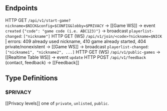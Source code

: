 
## Endpoints

HTTP GET `/api/v1/start-game?nickname=$NICK&config=$CONFIG&lobby=$PRIVACY`
	-> [[Game WS]]
	-> event `created` `{"code": "game code (i.e. ABC123)"}`
	-> broadcast `playerlist-changed`: `["nickname"]`
HTTP GET (WS) `/api/v1/join/<code>?nickname=$NICK`
	| errors: 409 already used nickname, 410 game already started, 404 private/nonexistent
	-> [[Game WS]]
	-> broadcast `playerlist-changed`: `["nickname1", "nickname2", ...]`
HTTP GET (WS) `/api/v1/public-games`
	-> [[Realtime Table WS]]
	-> event `update`
HTTP POST `/api/v1/feedback` (contact, feedback) -> [[Feedback]]

## Type Definitions

### $PRIVACY
[[Privacy levels]] one of `private`, `unlisted`, `public`.
